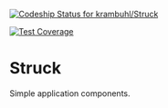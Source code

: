 [![Codeship Status for krambuhl/Struck](https://www.codeship.io/projects/7523e550-f6c5-0131-01be-1a80b5692fb9/status)](https://www.codeship.io/projects/28529)

[![Test Coverage](https://codeclimate.com/github/krambuhl/Struck/badges/coverage.svg)](https://codeclimate.com/github/krambuhl/Struck)

Struck
======

Simple application components.
